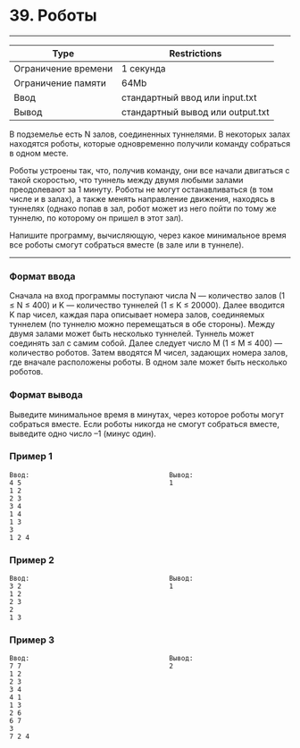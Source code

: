 
# 39. Роботы
___
| Type | Restrictions |
| --- | --- |
Ограничение времени	| 1 секунда |
Ограничение памяти  | 	64Mb |
Ввод                |	стандартный ввод или input.txt |
Вывод               |	стандартный вывод или output.txt |

В подземелье есть N залов, соединенных туннелями. В некоторых залах находятся роботы, которые одновременно получили команду собраться в одном месте.

Роботы устроены так, что, получив команду, они все начали двигаться с такой скоростью, что туннель между двумя любыми залами преодолевают за 1 минуту. Роботы не могут останавливаться (в том числе и в залах), а также менять направление движения, находясь в туннелях (однако попав в зал, робот может из него пойти по тому же туннелю, по которому он пришел в этот зал).

Напишите программу, вычисляющую, через какое минимальное время все роботы смогут собраться вместе (в зале или в туннеле).
___

### Формат ввода

Сначала на вход программы поступают числа N — количество залов (1 ≤ N ≤ 400) и K — количество туннелей (1 ≤ K ≤ 20000). Далее вводится K пар чисел, каждая пара описывает номера залов, соединяемых туннелем (по туннелю можно перемещаться в обе стороны). Между двумя залами может быть несколько туннелей. Туннель может соединять зал с самим собой. Далее следует число M (1 ≤ M ≤ 400) — количество роботов. Затем вводятся M чисел, задающих номера залов, где вначале расположены роботы. В одном зале может быть несколько роботов.

### Формат вывода

Выведите минимальное время в минутах, через которое роботы могут собраться вместе. Если роботы никогда не смогут собраться вместе, выведите одно число –1 (минус один).

### Пример 1
```
Ввод:                                   Вывод:
4 5                                     1
1 2
2 3
3 4
1 4
1 3
3
1 2 4
```
### Пример 2
```
Ввод:                                   Вывод:
3 2                                     1
1 2
2 3
2
1 3
```
### Пример 3
```
Ввод:                                   Вывод:
7 7                                     2
1 2 
2 3
3 4
4 1
1 3
2 6
6 7
3
7 2 4
```